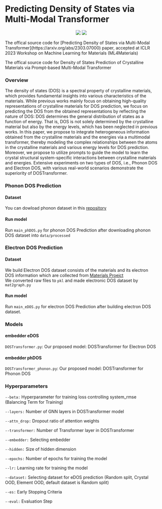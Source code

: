# Predicting Density of States via Multi-Modal Transformer
<p align="center">   
    <a href="https://pytorch.org/" alt="PyTorch">
      <img src="https://img.shields.io/badge/PyTorch-%23EE4C2C.svg?e&logo=PyTorch&logoColor=white" /></a>
    <a href="https://www.ml4materials.com/" alt="Workshop Conference">
        <img src="https://img.shields.io/badge/ICLR 2023 ML4Materials-brightgreen" /></a>
</p>
The offical source code for [Predicting Density of States via Multi-Modal Transformer](https://arxiv.org/abs/2303.07000) paper, accepted at ICLR 2023 Workshop on Machine Learning for Materials (ML4Materials)

The offical source code for Density of States Prediction of Crystalline Materials via Prompt-based Multi-Modal Transformer
 
### Overview
The density of states (DOS) is a spectral property of crystalline materials, which provides fundamental insights into various characteristics of the materials. While previous works mainly focus on obtaining high-quality representations of crystalline materials for DOS prediction, we focus on predicting the DOS from the obtained representations by reflecting the nature of DOS: DOS determines the general distribution of states as a function of energy. That is, DOS is not solely determined by the crystalline material but also by the energy levels, which has been neglected in previous works. In this paper, we propose to integrate heterogeneous information obtained from the crystalline materials and the energies via a multimodal transformer, thereby modeling the complex relationships between the atoms in the crystalline materials and various energy levels for DOS prediction. Moreover, we propose to utilize prompts to guide the model to learn the crystal structural system-specific interactions between crystalline materials and energies. Extensive experiments on two types of DOS, i.e., Phonon DOS and Electron DOS, with various real-world scenarios demonstrate the superiority of DOSTransformer.

### Phonon DOS Prediction
#### Dataset
You can dowload phonon dataset in this [repository](https://github.com/ninarina12/phononDoS_tutorial)  

#### Run model
Run `main_phDOS.py` for phonon DOS Prediction after downloading phonon DOS dataset into `data/processed`

### Electron DOS Prediction
#### Dataset
We build Electron DOS dataset consists of the materials and its electron DOS information which are collected from [Materials Proejct](https://materialsproject.org/)  
We converted raw files to `pkl` and made electronic DOS dataset by `mat2graph.py`  

#### Run model
Run `main_eDOS.py` for electron DOS Prediction after building electron DOS dataset.   

### Models
#### embedder eDOS
`DOSTransformer.py`: Our proposed model: DOSTransformer for Electron DOS

#### embedder phDOS
`DOSTransformer_phonon.py`: Our proposed model: DOSTransformer for Phonon DOS  


### Hyperparameters  

`--beta:` Hyperparameter for training loss controlling system_rmse (Balancing Term for Training)

`--layers:` Number of GNN layers in DOSTransformer model  

`--attn_drop:` Dropout ratio of attention weights

`--transformer:` Number of Transformer layer in DOSTransformer   

`--embedder:` Selecting embedder   

`--hidden:` Size of hidden dimension

`--epochs:`  Number of epochs for training the model

`--lr:` Learning rate for training the model  

`--dataset:` Selecting dataset for eDOS prediction (Random split, Crystal OOD, Element OOD, default dataset is Random split)

`--es:` Early Stopping Criteria  

`--eval:` Evaluation Step  
